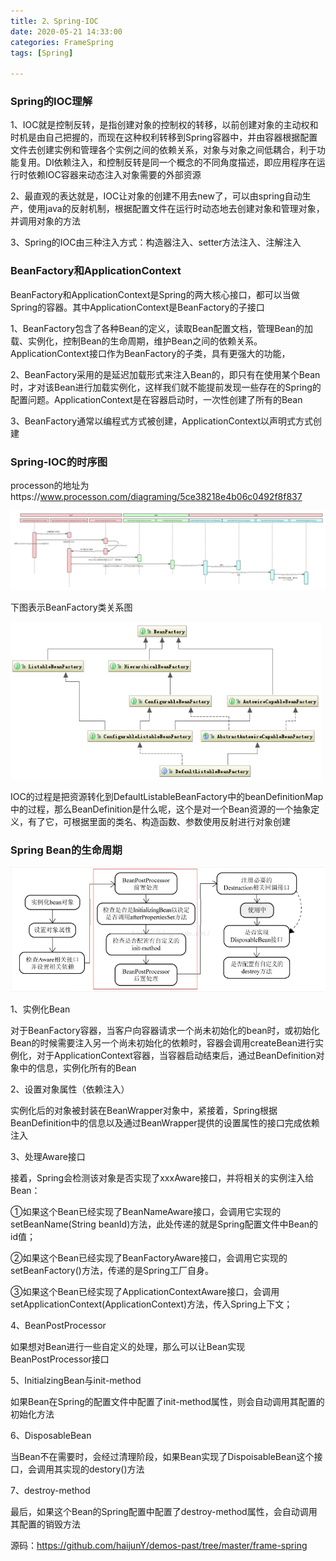 ```yaml
---
title: 2、Spring-IOC
date: 2020-05-21 14:33:00
categories: FrameSpring
tags: [Spring]

---
```


### Spring的IOC理解

1、IOC就是控制反转，是指创建对象的控制权的转移，以前创建对象的主动权和时机是由自己把握的，而现在这种权利转移到Spring容器中，并由容器根据配置文件去创建实例和管理各个实例之间的依赖关系，对象与对象之间低耦合，利于功能复用。DI依赖注入，和控制反转是同一个概念的不同角度描述，即应用程序在运行时依赖IOC容器来动态注入对象需要的外部资源

2、最直观的表达就是，IOC让对象的创建不用去new了，可以由spring自动生产，使用java的反射机制，根据配置文件在运行时动态地去创建对象和管理对象，并调用对象的方法

3、Spring的IOC由三种注入方式：构造器注入、setter方法注入、注解注入

### BeanFactory和ApplicationContext

 BeanFactory和ApplicationContext是Spring的两大核心接口，都可以当做Spring的容器。其中ApplicationContext是BeanFactory的子接口

1、BeanFactory包含了各种Bean的定义，读取Bean配置文档，管理Bean的加载、实例化，控制Bean的生命周期，维护Bean之间的依赖关系。ApplicationContext接口作为BeanFactory的子类，具有更强大的功能，

2、BeanFactory采用的是延迟加载形式来注入Bean的，即只有在使用某个Bean时，才对该Bean进行加载实例化，这样我们就不能提前发现一些存在的Spring的配置问题。ApplicationContext是在容器启动时，一次性创建了所有的Bean

3、BeanFactory通常以编程式方式被创建，ApplicationContext以声明式方式创建

### Spring-IOC的时序图

processon的地址为https://www.processon.com/diagraming/5ce38218e4b06c0492f8f837

<img src="../../images/Spring-IOC时序图.png"  >

下图表示BeanFactory类关系图

<img src="../../images/BeanFactory类关系图.png"  >

​	IOC的过程是把资源转化到DefaultListableBeanFactory中的beanDefinitionMap中的过程，那么BeanDefinition是什么呢，这个是对一个Bean资源的一个抽象定义，有了它，可根据里面的类名、构造函数、参数使用反射进行对象创建

### Spring Bean的生命周期

<img src="../../images/Bean生命周期.png"  >

1、实例化Bean

对于BeanFactory容器，当客户向容器请求一个尚未初始化的bean时，或初始化Bean的时候需要注入另一个尚未初始化的依赖时，容器会调用createBean进行实例化，对于ApplicationContext容器，当容器启动结束后，通过BeanDefinition对象中的信息，实例化所有的Bean

2、设置对象属性（依赖注入）

实例化后的对象被封装在BeanWrapper对象中，紧接着，Spring根据BeanDefinition中的信息以及通过BeanWrapper提供的设置属性的接口完成依赖注入

3、处理Aware接口

接着，Spring会检测该对象是否实现了xxxAware接口，并将相关的实例注入给Bean：

①如果这个Bean已经实现了BeanNameAware接口，会调用它实现的setBeanName(String beanId)方法，此处传递的就是Spring配置文件中Bean的id值；

②如果这个Bean已经实现了BeanFactoryAware接口，会调用它实现的setBeanFactory()方法，传递的是Spring工厂自身。

③如果这个Bean已经实现了ApplicationContextAware接口，会调用setApplicationContext(ApplicationContext)方法，传入Spring上下文；

4、BeanPostProcessor

如果想对Bean进行一些自定义的处理，那么可以让Bean实现BeanPostProcessor接口

5、InitialzingBean与init-method

如果Bean在Spring的配置文件中配置了init-method属性，则会自动调用其配置的初始化方法

6、DisposableBean

当Bean不在需要时，会经过清理阶段，如果Bean实现了DispoisableBean这个接口，会调用其实现的destory()方法

7、destroy-method

最后，如果这个Bean的Spring配置中配置了destroy-method属性，会自动调用其配置的销毁方法

源码：https://github.com/haijunY/demos-past/tree/master/frame-spring